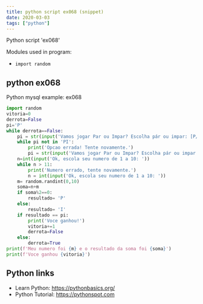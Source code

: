```yaml
---
title: python script ex068 (snippet)
date: 2020-03-03
tags: ["python"]
---
```

Python script 'ex068'


Modules used in program: 
* `import random`

## python ex068

Python mysql example: ex068

```python
import random
vitoria=0
derrota=False
pi='P'
while derrota==False:
    pi = str(input('Vamos jogar Par ou Impar? Escolha pár ou impar: [P/I]')).upper()
    while pi not in 'PI':
        print('Opcao errada! Tente novamente.')
        pi = str(input('Vamos jogar Par ou Impar? Escolha pár ou impar: [P/I]')).upper()
    n=int(input('Ok, escola seu numero de 1 a 10: '))
    while n > 11:
        print('Numero errado, tente novamente.')
        n = int(input('Ok, escola seu numero de 1 a 10: '))
    m= random.randint(0,10)
    soma=n+m
    if soma%2==0:
        resultado= 'P'
    else:
        resultado= 'I'
    if resultado == pi:
        print('Voce ganhou!')
        vitoria+=1
        derrota=False
    else:
        derrota=True
print(f'Meu numero foi {m} e o resultado da soma foi {soma}')
print(f'Voce ganhou {vitoria}')


```

## Python links

- Learn Python: https://pythonbasics.org/
- Python Tutorial: https://pythonspot.com
